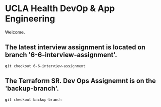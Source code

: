# UCLA Health DevOp & App Engineering 

Welcome.

## The latest interview assignment is located on branch '6-6-interview-assignment'.

`git checkout 6-6-interview-assignment`

## The Terraform SR. Dev Ops Assignemnt is on the 'backup-branch'.

`git checkout backup-branch`
